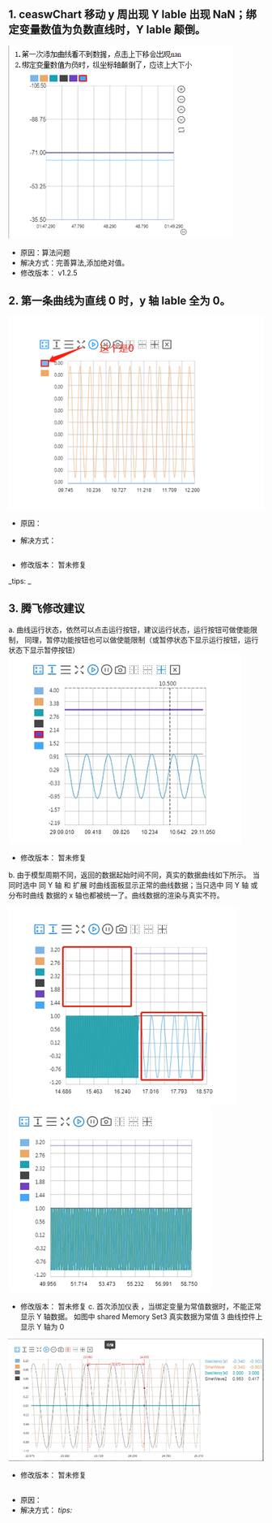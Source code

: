 ## 1. ceaswChart 移动 y 周出现 Y lable 出现 NaN；绑定变量数值为负数直线时，Y lable 颠倒。

![bug1](./img/20200303.png 'test')

- 原因：算法问题
- 解决方式：完善算法,添加绝对值。
- 修改版本： v1.2.5

## 2. 第一条曲线为直线 0 时，y 轴 lable 全为 0。

![bug2](./img/20200304-1.png 'test')

- 原因：
- 解决方式：

  ```

  ```

- 修改版本： 暂未修复

_tips: _

## 3. 腾飞修改建议

a. 曲线运行状态，依然可以点击运行按钮，建议运行状态，运行按钮可做使能限制，
同理，暂停功能按钮也可以做使能限制（或暂停状态下显示运行按钮，运行状态下显示暂停按钮）
![bug3](./img/20200302.jpg 'test')

- 修改版本： 暂未修复

b. 由于模型周期不同，返回的数据起始时间不同，真实的数据曲线如下所示。
当同时选中 同 Y 轴 和 扩展 时曲线面板显示正常的曲线数据；当只选中 同 Y 轴 或 分布时曲线
数据的 x 轴也都被统一了。曲线数据的渲染与真实不符。

![bug4](./img/20200302-1.jpg 'test')
![bug5](./img/20200302-2.jpg 'test')

- 修改版本： 暂未修复
  c. 首次添加仪表 ，当绑定变量为常值数据时，不能正常显示 Y 轴数据。
  如图中 shared Memory Set3 真实数据为常值 3 曲线控件上显示 Y 轴为 0

![bug6](./img/20200302-3.jpg 'test')

- 修改版本： 暂未修复

##

- 原因：
- 解决方式：
  _tips:_

<!-- 图片写法  ![test](./test.png 'test') -->
